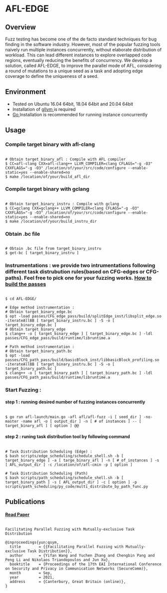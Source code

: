 # AFL-EDGE

## Overview
Fuzz testing has become one of the de facto standard techniques for bug finding in the software industry. However, most of the popular fuzzing tools naively run multiple instances concurrently, without elaborate distribution of workload. This can lead different instances to explore overlapped code regions, eventually reducing the benefits of concurrency. We develop a solution, called AFL-EDGE, to improve the parallel mode of AFL, considering a round of mutations to a unique seed as a task and adopting edge coverage to define the uniqueness of a seed.

## Environment
- Tested on Ubuntu 16.04 64bit, 18.04 64bit and 20.04 64bit
- Installation of [ gllvm ](https://cran.r-project.org/web/packages/gllvm/index.html) is required
- [ Go ](https://go.dev/) Installation is recommended for running instance concurrently

## Usage

### Compile target binary with afl-clang

~~~~{.sh}

# Obtain target_binary_afl : Compile with AFL compiler
$ CC=afl-clang CXX=afl-clang++ LLVM_COMPILER=clang CFLAGS="-g -O3" CXXFLAGS="-g -O3" /location/of/your/src/code/configure --enable-static=yes --enable-shared=no
$ make /location/of/your/build_afl_dir

~~~~

### Compile target binary with gclang

~~~~{.sh}

# Obtain target_binary_instru : Compile with gclang
$ CC=gclang CXX=gclang++ LLVM_COMPILER=clang CFLAGS="-g -O3" CXXFLAGS="-g -O3" /location/of/your/src/code/configure --enable-static=yes --enable-shared=no
$ make /location/of/your/build_instru_dir

~~~~

### Obtain .bc file

~~~~{.sh}

# Obtain .bc file from target_binary_instru
$ get-bc [ target_binary_instru ]

~~~~
 
### Instrumentations : we provide two intrumentations following different task distrubution rules(based on CFG-edges or CFG-paths). Feel free to pick one for your fuzzing works. [ How to build the passes ](passes)

~~~~{.sh}

$ cd AFL-EDGE/

# Edge method instrumentation :  
# Obtain target_binary_edge.bc 
$ opt -load passes/CFG_edge_pass/build/splitEdge_inst/libsplit_edge.so -iterateAllBB [ target_binary_instru.bc ] -S -o [ target_binary_edge.bc ]
# Obtain target_binary_edge
$ clang++ -o [ target_binary_edge ] [ target_binary_edge.bc ] -ldl passes/CFG_edge_pass/build/runtime/libruntime.a

# Path method instrumentation : 
# Obtain target_binary_path.bc
$ opt -load passes/CFG_path_pass/build/basicBlock_inst/libbasicBlock_profiling.so -iterateAllBB [ target_binary_instru.bc ] -S -o [ target_binary_path.bc ]
$ clang++ -o [ target_binary_path ] [ target_binary_path.bc ] -ldl passes/CFG_path_pass/build/runtime/libruntime.a

~~~~

### Start Fuzzing : 
#### step 1 : running desired number of fuzzing instances concurrently

~~~~{.sh}

$ go run afl-launch/main.go -afl afl/afl-fuzz -i [ seed_dir ] -no-master -name afl -o [ output_dir ] -n [ # of instances ] -- [ target_binary_afl ] [ option ] @@

~~~~


#### step 2 : runing task distribution tool by following command 

~~~~{.sh}

# Task Distribution Scheduling (Edge) : 
$ bash scripts/edge_scheduling/schedule_shell.sh -b [ target_binary_edge ] -a [ targe_binary_afl ] -n [ #_of_instances ] -s [ AFL_output_dir ] -c /location/of/afl-cmin -p [ option ]

# Task Distribution Scheduling (Path)
$ bash scripts/path_scheduling/schedule_shell.sh -b [ target_binary_path ] -s [ AFL_output_dir ] -c [ option ] -p scripts/path_scheduling/py_code/multi_distribute_by_path_func.py

~~~~

## Publications
#### [ Read Paper ](https://arxiv.org/pdf/2109.08635.pdf)
~~~~{.sh}

Facilitating Parallel Fuzzing with Mutually-exclusive Task Distribution

@inproceedings{yun:qsym,
  title        = {{Facilitating Parallel Fuzzing with Mutually-exclusive Task Distribution}},
  author       = {Yifan Wang and Yuchen Zhang and Chengbin Pang and Peng Li and Nikolaos Triandopoulos and Jun Xu},
  booktitle    = {Proceedings of the 17th EAI International Conference on Security and Privacy in Communication Networks (SecureComm)},
  month        = Sep,
  year         = 2021,
  address      = {Canterbury, Great Britain (online)},
}

~~~~
